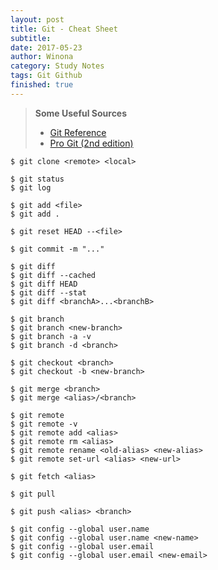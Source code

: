 ```yaml
---
layout: post
title: Git - Cheat Sheet
subtitle:
date: 2017-05-23
author: Winona
category: Study Notes
tags: Git Github
finished: true
---
```


> **Some Useful Sources**
> - [Git Reference](http://gitref.org/)
> - [Pro Git (2nd edition)](https://git-scm.com/book/en/v2)


```
$ git clone <remote> <local>
```

```
$ git status
$ git log
```

```
$ git add <file>
$ git add .
```

```
$ git reset HEAD --<file>
```

```
$ git commit -m "..."
```

```
$ git diff
$ git diff --cached
$ git diff HEAD
$ git diff --stat
$ git diff <branchA>...<branchB>
```

```
$ git branch
$ git branch <new-branch>
$ git branch -a -v
$ git branch -d <branch>
```

```
$ git checkout <branch>
$ git checkout -b <new-branch>
```

```
$ git merge <branch>
$ git merge <alias>/<branch>
```

```
$ git remote
$ git remote -v
$ git remote add <alias>
$ git remote rm <alias>
$ git remote rename <old-alias> <new-alias>
$ git remote set-url <alias> <new-url>
```

```
$ git fetch <alias>
```

```
$ git pull
```

```
$ git push <alias> <branch>
```

```
$ git config --global user.name
$ git config --global user.name <new-name>
$ git config --global user.email
$ git config --global user.email <new-email>
```

